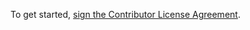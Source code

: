 To get started, <a href="https://www.clahub.com/agreements/vivliostyle/vivliostyle-ui">sign the Contributor License Agreement</a>.
